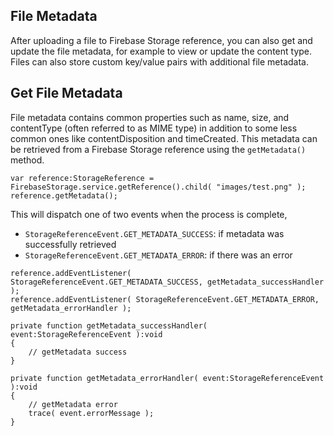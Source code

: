 
## File Metadata

After uploading a file to Firebase Storage reference, you can also get and update 
the file metadata, for example to view or update the content type. Files can also 
store custom key/value pairs with additional file metadata.


## Get File Metadata

File metadata contains common properties such as name, size, and contentType 
(often referred to as MIME type) in addition to some less common ones like 
contentDisposition and timeCreated. This metadata can be retrieved from a 
Firebase Storage reference using the `getMetadata()` method.


```as3
var reference:StorageReference = FirebaseStorage.service.getReference().child( "images/test.png" );
reference.getMetadata();
```

This will dispatch one of two events when the process is complete,

- `StorageReferenceEvent.GET_METADATA_SUCCESS`: if metadata was successfully retrieved
- `StorageReferenceEvent.GET_METADATA_ERROR`: if there was an error

```as3
reference.addEventListener( StorageReferenceEvent.GET_METADATA_SUCCESS, getMetadata_successHandler );
reference.addEventListener( StorageReferenceEvent.GET_METADATA_ERROR, getMetadata_errorHandler );
```

```as3
private function getMetadata_successHandler( event:StorageReferenceEvent ):void 
{
	// getMetadata success
}

private function getMetadata_errorHandler( event:StorageReferenceEvent ):void 
{
	// getMetadata error
	trace( event.errorMessage );
}
```



